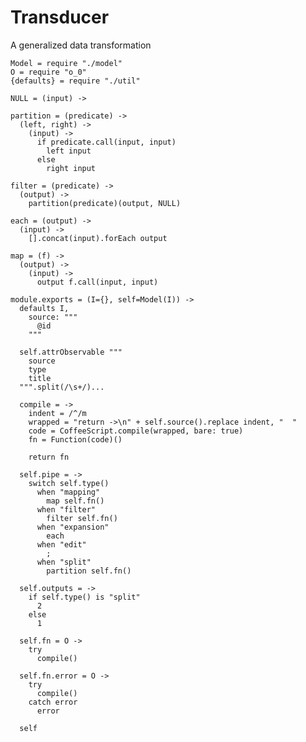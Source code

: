 Transducer
==========

A generalized data transformation

    Model = require "./model"
    O = require "o_0"
    {defaults} = require "./util"

    NULL = (input) ->

    partition = (predicate) ->
      (left, right) ->
        (input) ->
          if predicate.call(input, input)
            left input
          else
            right input

    filter = (predicate) ->
      (output) ->
        partition(predicate)(output, NULL)

    each = (output) ->
      (input) ->
        [].concat(input).forEach output

    map = (f) ->
      (output) ->
        (input) ->
          output f.call(input, input)

    module.exports = (I={}, self=Model(I)) ->
      defaults I,
        source: """
          @id
        """

      self.attrObservable """
        source
        type
        title
      """.split(/\s+/)...

      compile = ->
        indent = /^/m
        wrapped = "return ->\n" + self.source().replace indent, "  "
        code = CoffeeScript.compile(wrapped, bare: true)
        fn = Function(code)()

        return fn

      self.pipe = ->
        switch self.type()
          when "mapping"
            map self.fn()
          when "filter"
            filter self.fn()
          when "expansion"
            each
          when "edit"
            ;
          when "split"
            partition self.fn()

      self.outputs = ->
        if self.type() is "split"
          2
        else
          1

      self.fn = O ->
        try
          compile()

      self.fn.error = O ->
        try
          compile()
        catch error
          error

      self
